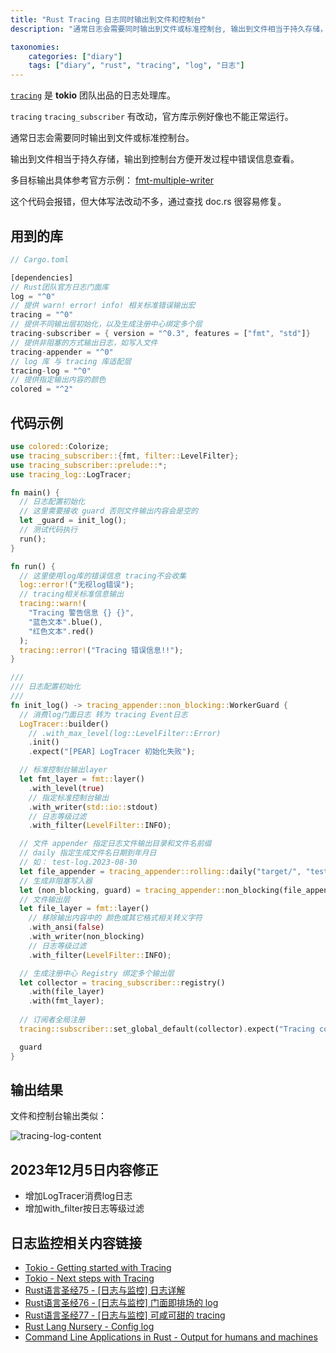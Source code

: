 ```yaml
---
title: "Rust Tracing 日志同时输出到文件和控制台"
description: "通常日志会需要同时输出到文件或标准控制台, 输出到文件相当于持久存储，输出到控制台方便开发过程中错误信息查看。官方库示例好像不能正常运行"

taxonomies:
    categories: ["diary"]
    tags: ["diary", "rust", "tracing", "log", "日志"]
---
```


[`tracing`](https://github.com/tokio-rs/tracing) 是 **tokio** 团队出品的日志处理库。

`tracing` `tracing_subscriber` 有改动，官方库示例好像也不能正常运行。

通常日志会需要同时输出到文件或标准控制台。

输出到文件相当于持久存储，输出到控制台方便开发过程中错误信息查看。

多目标输出具体参考官方示例： [fmt-multiple-writer](https://github.com/tokio-rs/tracing/blob/master/examples/examples/fmt-multiple-writers.rs)

这个代码会报错，但大体写法改动不多，通过查找 doc.rs 很容易修复。

## 用到的库

```rust
// Cargo.toml

[dependencies]
// Rust团队官方日志门面库
log = "^0"
// 提供 warn! error! info! 相关标准错误输出宏
tracing = "^0"
// 提供不同输出层初始化，以及生成注册中心绑定多个层
tracing-subscriber = { version = "^0.3", features = ["fmt", "std"]}
// 提供非阻塞的方式输出日志，如写入文件
tracing-appender = "^0"
// log 库 与 tracing 库适配层
tracing-log = "^0"
// 提供指定输出内容的颜色
colored = "^2"
```

## 代码示例

```rust
use colored::Colorize;
use tracing_subscriber::{fmt, filter::LevelFilter};
use tracing_subscriber::prelude::*;
use tracing_log::LogTracer;

fn main() {
  // 日志配置初始化
  // 这里需要接收 guard 否则文件输出内容会是空的
  let _guard = init_log();
  // 测试代码执行
  run();
}

fn run() {
  // 这里使用log库的错误信息 tracing不会收集
  log::error!("无视log错误");
  // tracing相关标准信息输出
  tracing::warn!(
    "Tracing 警告信息 {} {}",
    "蓝色文本".blue(),
    "红色文本".red()
  );
  tracing::error!("Tracing 错误信息!!");
}

///
/// 日志配置初始化
///
fn init_log() -> tracing_appender::non_blocking::WorkerGuard {
  // 消费log门面日志 转为 tracing Event日志
  LogTracer::builder()
    // .with_max_level(log::LevelFilter::Error)
    .init()
    .expect("[PEAR] LogTracer 初始化失败");

  // 标准控制台输出layer
  let fmt_layer = fmt::layer()
    .with_level(true)
    // 指定标准控制台输出
    .with_writer(std::io::stdout)
    // 日志等级过滤
    .with_filter(LevelFilter::INFO);

  // 文件 appender 指定日志文件输出目录和文件名前缀 
  // daily 指定生成文件名日期到年月日
  // 如： test-log.2023-08-30
  let file_appender = tracing_appender::rolling::daily("target/", "test-log"); 
  // 生成非阻塞写入器
  let (non_blocking, guard) = tracing_appender::non_blocking(file_appender);
  // 文件输出层
  let file_layer = fmt::layer()
    // 移除输出内容中的 颜色或其它格式相关转义字符
    .with_ansi(false)
    .with_writer(non_blocking)
    // 日志等级过滤
    .with_filter(LevelFilter::INFO);

  // 生成注册中心 Registry 绑定多个输出层
  let collector = tracing_subscriber::registry()
    .with(file_layer)
    .with(fmt_layer);
  
  // 订阅者全局注册
  tracing::subscriber::set_global_default(collector).expect("Tracing collect error");

  guard
}

```

## 输出结果

文件和控制台输出类似：

![tracing-log-content](https://cdn.oicnp.com/images/2023/tracing-log.png)

## 2023年12月5日内容修正

* 增加LogTracer消费log日志
* 增加with_filter按日志等级过滤

## 日志监控相关内容链接

* [Tokio - Getting started with Tracing](https://tokio.rs/tokio/topics/tracing)
* [Tokio - Next steps with Tracing](https://tokio.rs/tokio/topics/tracing-next-steps)
* [Rust语言圣经75 - [日志与监控] 日志详解](https://zhuanlan.zhihu.com/p/496025829)
* [Rust语言圣经76 - [日志与监控] 门面即排场的 log](https://zhuanlan.zhihu.com/p/496027284)
* [Rust语言圣经77 - [日志与监控] 可咸可甜的 tracing](https://zhuanlan.zhihu.com/p/496028010)
* [Rust Lang Nursery - Config log](https://rust-lang-nursery.github.io/rust-cookbook/development_tools/debugging/config_log.html)
* [Command Line Applications in Rust - Output for humans and machines](https://rust-cli.github.io/book/tutorial/output.html)
